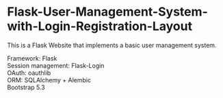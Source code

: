 # Flask-User-Management-System-with-Login-Registration-Layout
This is a Flask Website that implements a basic user management system.   

Framework: Flask  
Session management: Flask-Login  
OAuth: oauthlib  
ORM: SQLAlchemy + Alembic  
Bootstrap 5.3

